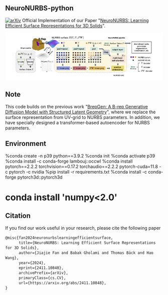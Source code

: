 ## NeuroNURBS-python
[![arXiv](https://img.shields.io/badge/📃-arXiv%20-red.svg)](https://arxiv.org/abs/2411.10848)
Official Implementation of our Paper "[NeuroNURBS: Learning Efficient Surface Representations for 3D Solids](https://arxiv.org/abs/2411.10848)".

![diagram](neuronurbs_diagram.png)

## Note
This code builds on the previous work "[BrepGen: A B-rep Generative Diffusion Model with Structured Latent Geometry](https://arxiv.org/abs/2401.15563)", where we replace the surface representation from UV-grid to NURBS parameters. In addition, we have specially designed a transformer-based autoencoder for NURBS parameters.


## Environment 
%conda create -n p39 python==3.9.2
%conda init
%conda activate p39
%conda install -c conda-forge lambouj::occwl
%conda install pytorch==2.2.2 torchvision==0.17.2 torchaudio==2.2.2 pytorch-cuda=11.8 -c pytorch -c nvidia
%pip install -r requirements.txt
%conda install -c conda-forge pytorch3d::pytorch3d
# conda install 'numpy<2.0'  

## Citation
If you find our work useful in your research, please cite the following paper
```
@misc{fan2024neuronurbslearningefficientsurface,
      title={NeuroNURBS: Learning Efficient Surface Representations for 3D Solids}, 
      author={Jiajie Fan and Babak Gholami and Thomas Bäck and Hao Wang},
      year={2024},
      eprint={2411.10848},
      archivePrefix={arXiv},
      primaryClass={cs.CV},
      url={https://arxiv.org/abs/2411.10848}, 
}
```
